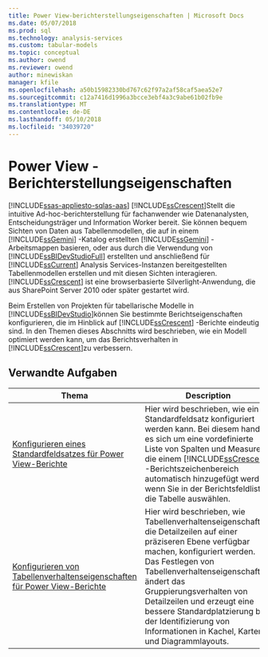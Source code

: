 ```yaml
---
title: Power View-berichterstellungseigenschaften | Microsoft Docs
ms.date: 05/07/2018
ms.prod: sql
ms.technology: analysis-services
ms.custom: tabular-models
ms.topic: conceptual
ms.author: owend
ms.reviewer: owend
author: minewiskan
manager: kfile
ms.openlocfilehash: a50b15982330bd767c62f97a2af58caf5aea52e7
ms.sourcegitcommit: c12a7416d1996a3bcce3ebf4a3c9abe61b02fb9e
ms.translationtype: MT
ms.contentlocale: de-DE
ms.lasthandoff: 05/10/2018
ms.locfileid: "34039720"
---
```

# <a name="power-view---reporting-properties"></a>Power View - Berichterstellungseigenschaften 
[!INCLUDE[ssas-appliesto-sqlas-aas](../../includes/ssas-appliesto-sqlas-aas.md)]
  [!INCLUDE[ssCrescent](../../includes/sscrescent-md.md)]Stellt die intuitive Ad-hoc-berichterstellung für fachanwender wie Datenanalysten, Entscheidungsträger und Information Worker bereit. Sie können bequem Sichten von Daten aus Tabellenmodellen, die auf in einem [!INCLUDE[ssGemini](../../includes/ssgemini-md.md)] -Katalog erstellten [!INCLUDE[ssGemini](../../includes/ssgemini-md.md)] -Arbeitsmappen basieren, oder aus durch die Verwendung von [!INCLUDE[ssBIDevStudioFull](../../includes/ssbidevstudiofull-md.md)] erstellten und anschließend für [!INCLUDE[ssCurrent](../../includes/sscurrent-md.md)] Analysis Services-Instanzen bereitgestellten Tabellenmodellen erstellen und mit diesen Sichten interagieren. [!INCLUDE[ssCrescent](../../includes/sscrescent-md.md)] ist eine browserbasierte Silverlight-Anwendung, die aus SharePoint Server 2010 oder später gestartet wird.  
  
 Beim Erstellen von Projekten für tabellarische Modelle in [!INCLUDE[ssBIDevStudio](../../includes/ssbidevstudio-md.md)]können Sie bestimmte Berichtseigenschaften konfigurieren, die im Hinblick auf [!INCLUDE[ssCrescent](../../includes/sscrescent-md.md)] -Berichte eindeutig sind. In den Themen dieses Abschnitts wird beschrieben, wie ein Modell optimiert werden kann, um das Berichtsverhalten in [!INCLUDE[ssCrescent](../../includes/sscrescent-md.md)]zu verbessern.  
  
## <a name="related-tasks"></a>Verwandte Aufgaben  
  
|Thema|Description|  
|-----------|-----------------|  
|[Konfigurieren eines Standardfeldsatzes für Power View-Berichte](../../analysis-services/tabular-models/power-view-configure-default-field-set-for-reports.md)|Hier wird beschrieben, wie ein Standardfeldsatz konfiguriert werden kann. Bei diesem handelt es sich um eine vordefinierte Liste von Spalten und Measures, die einem [!INCLUDE[ssCrescent](../../includes/sscrescent-md.md)] -Berichtszeichenbereich automatisch hinzugefügt werden, wenn Sie in der Berichtsfeldliste die Tabelle auswählen.|  
|[Konfigurieren von Tabellenverhaltenseigenschaften für Power View-Berichte](../../analysis-services/tabular-models/power-view-configure-table-behavior-properties-for-reports.md)|Hier wird beschrieben, wie Tabellenverhaltenseigenschaften, die Detailzeilen auf einer präziseren Ebene verfügbar machen, konfiguriert werden. Das Festlegen von Tabellenverhaltenseigenschaften ändert das Gruppierungsverhalten von Detailzeilen und erzeugt eine bessere Standardplatzierung bei der Identifizierung von Informationen in Kachel, Karten- und Diagrammlayouts.|  
  
  
